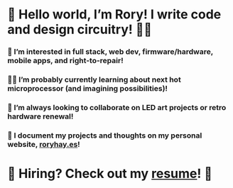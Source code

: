 # 👋 Hello world, I’m Rory! I write code and design circuitry! 👨‍💻

### 👀 I’m interested in full stack, web dev, firmware/hardware, mobile apps, and right-to-repair!
### 👨‍🎓 I’m probably currently learning about next hot microprocessor (and imagining possibilities)!
### 🤝 I’m always looking to collaborate on LED art projects or retro hardware renewal!
### 💭 I document my projects and thoughts on my personal website, [roryhay.es](https://roryhay.es)!

# 📌 Hiring? Check out my [resume](https://github.com/rorosaurus/resume)! 📄



<!---
rorosaurus/rorosaurus is a ✨ special ✨ repository because its `README.md` (this file) appears on your GitHub profile.
You can click the Preview link to take a look at your changes.
--->
